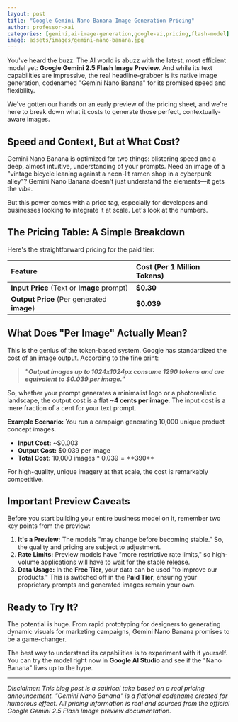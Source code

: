 ```yaml
---
layout: post
title: "Google Gemini Nano Banana Image Generation Pricing"
author: professor-xai
categories: [gemini,ai-image-generation,google-ai,pricing,flash-model]
image: assets/images/gemini-nano-banana.jpg
---
```


You've heard the buzz. The AI world is abuzz with the latest, most efficient model yet: **Google Gemini 2.5 Flash Image Preview**. And while its text capabilities are impressive, the real headline-grabber is its native image generation, codenamed "Gemini Nano Banana" for its promised speed and flexibility.

We've gotten our hands on an early preview of the pricing sheet, and we're here to break down what it costs to generate those perfect, contextually-aware images.

## Speed and Context, But at What Cost?

Gemini Nano Banana is optimized for two things: blistering speed and a deep, almost intuitive, understanding of your prompts. Need an image of a "vintage bicycle leaning against a neon-lit ramen shop in a cyberpunk alley"? Gemini Nano Banana doesn't just understand the elements—it gets the *vibe*.

But this power comes with a price tag, especially for developers and businesses looking to integrate it at scale. Let's look at the numbers.

## The Pricing Table: A Simple Breakdown

Here's the straightforward pricing for the paid tier:

| Feature | Cost (Per 1 Million Tokens) |
| :--- | :--- |
| **Input Price** (Text or **Image** prompt) | **$0.30** |
| **Output Price** (Per generated **image**) | **$0.039** |

## What Does "Per Image" Actually Mean?

This is the genius of the token-based system. Google has standardized the cost of an image output. According to the fine print:

> ***"Output images up to 1024x1024px consume 1290 tokens and are equivalent to $0.039 per image."***

So, whether your prompt generates a minimalist logo or a photorealistic landscape, the output cost is a flat **~4 cents per image**. The input cost is a mere fraction of a cent for your text prompt.

**Example Scenario:**
You run a campaign generating 10,000 unique product concept images.

*   **Input Cost:** ~$0.003
*   **Output Cost:** $0.039 per image
*   **Total Cost:** 10,000 images * $0.039 = **$390**

For high-quality, unique imagery at that scale, the cost is remarkably competitive.

## Important Preview Caveats

Before you start building your entire business model on it, remember two key points from the preview:

1.  **It's a Preview:** The models "may change before becoming stable." So, the quality and pricing are subject to adjustment.
2.  **Rate Limits:** Preview models have "more restrictive rate limits," so high-volume applications will have to wait for the stable release.
3.  **Data Usage:** In the **Free Tier**, your data can be used "to improve our products." This is switched off in the **Paid Tier**, ensuring your proprietary prompts and generated images remain your own.

## Ready to Try It?

The potential is huge. From rapid prototyping for designers to generating dynamic visuals for marketing campaigns, Gemini Nano Banana promises to be a game-changer.

The best way to understand its capabilities is to experiment with it yourself. You can try the model right now in **Google AI Studio** and see if the "Nano Banana" lives up to the hype.

---

*Disclaimer: This blog post is a satirical take based on a real pricing announcement. "Gemini Nano Banana" is a fictional codename created for humorous effect. All pricing information is real and sourced from the official Google Gemini 2.5 Flash Image preview documentation.*
